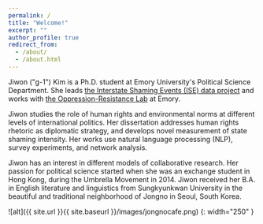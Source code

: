 ```yaml
---
permalink: /
title: "Welcome!"
excerpt: ""
author_profile: true
redirect_from: 
  - /about/
  - /about.html
---
```



Jiwon ("g-1") Kim is a Ph.D. student at Emory University's Political Science Department. She leads [the Interstate Shaming Events (ISE) data project](https://j1wonkim.github.io/portfolio/ise/) and works with [the Oppression-Resistance Lab](https://oppression-resistance-lab.squarespace.com/) at Emory.

Jiwon studies the role of human rights and environmental norms at different levels of international politics. Her dissertation addresses human rights rhetoric as diplomatic strategy, and develops novel measurement of state shaming intensity. Her works use natural language processing (NLP), survey experiments, and network analysis. 
 

Jiwon has an interest in different models of collaborative research. Her passion for political science started when she was an exchange student in Hong Kong, during the Umbrella Movement in 2014. Jiwon received her B.A. in English literature and linguistics from Sungkyunkwan University in the beautiful and traditional neighborhood of Jongno in Seoul, South Korea.


![alt]({{ site.url }}{{ site.baseurl }}/images/jongnocafe.png)
{: width="250" }

